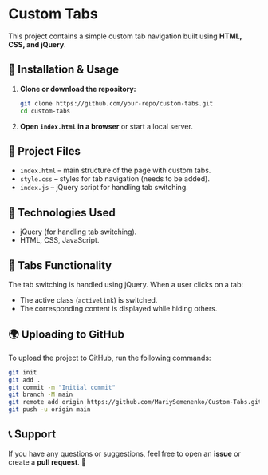 # Custom Tabs

This project contains a simple custom tab navigation built using **HTML, CSS, and jQuery**.

## 🔧 Installation & Usage

1. **Clone or download the repository:**
   ```sh
   git clone https://github.com/your-repo/custom-tabs.git
   cd custom-tabs
   ```
2. **Open `index.html` in a browser** or start a local server.

## 📜 Project Files
- `index.html` – main structure of the page with custom tabs.
- `style.css` – styles for tab navigation (needs to be added).
- `index.js` – jQuery script for handling tab switching.

## 📌 Technologies Used
- jQuery (for handling tab switching).
- HTML, CSS, JavaScript.

## 🚀 Tabs Functionality
The tab switching is handled using jQuery. When a user clicks on a tab:
- The active class (`activelink`) is switched.
- The corresponding content is displayed while hiding others.

## 🌍 Uploading to GitHub
To upload the project to GitHub, run the following commands:

```sh
git init
git add .
git commit -m "Initial commit"
git branch -M main
git remote add origin https://github.com/MariySemenenko/Custom-Tabs.git
git push -u origin main
```

## 📞 Support
If you have any questions or suggestions, feel free to open an **issue** or create a **pull request**. 🚀

